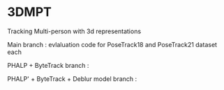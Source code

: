 # 3DMPT
Tracking Multi-person with 3d representations

Main branch : evlaluation code for PoseTrack18 and PoseTrack21 dataset each

PHALP + ByteTrack branch : 

PHALP' + ByteTrack + Deblur model branch : 
